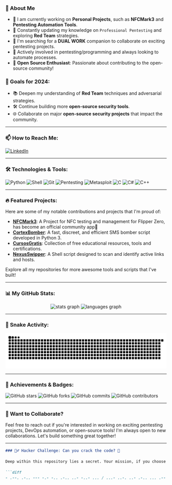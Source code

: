 ### 🚀 About Me

- 🔭 I am currently working on **Personal Projects**, such as **NFCMark3** and **Pentesting Automation Tools**.
- 🌱 Constantly updating my knowledge on `Professional Pentesting` and exploring **Red Team** strategies.
- 👯 I'm searching for a **DUAL WORK** companion to collaborate on exciting pentesting projects.
- 🤔 Actively involved in pentesting/programming and always looking to automate processes.
- 💬 **Open Source Enthusiast**: Passionate about contributing to the open-source community!

### 🎯 Goals for 2024:
- 📚 Deepen my understanding of **Red Team** techniques and adversarial strategies.
- 🛠️ Continue building more **open-source security tools**.
- 🌐 Collaborate on major **open-source security projects** that impact the community.

---

### 📫 How to Reach Me:
[![LinkedIn](https://img.shields.io/badge/LinkedIn-blue?style=for-the-badge&logo=linkedin)](https://www.linkedin.com/in/gabrielhrqr/)

---

### 🛠️ Technologies & Tools:
  
![Python](https://img.shields.io/badge/Python-3776AB?style=for-the-badge&logo=python&logoColor=white)
![Shell](https://img.shields.io/badge/Shell_Script-FFD500?style=for-the-badge&logo=gnu-bash&logoColor=black)
![Git](https://img.shields.io/badge/Git-F05032?style=for-the-badge&logo=git&logoColor=white)
![Pentesting](https://img.shields.io/badge/Kali_Linux-%23ADFF2F.svg?style=for-the-badge&logo=kali-linux&logoColor=black)
![Metasploit](https://img.shields.io/badge/Metasploit-%23FF4500.svg?style=for-the-badge&logo=metasploit&logoColor=white)
![C](https://img.shields.io/badge/C-%2300599C.svg?style=for-the-badge&logo=c&logoColor=white)
![C#](https://img.shields.io/badge/C%23-%23239120.svg?style=for-the-badge&logo=c-sharp&logoColor=white)
![C++](https://img.shields.io/badge/C%2B%2B-%2300599C.svg?style=for-the-badge&logo=c%2B%2B&logoColor=white)


---

### 🔥 Featured Projects:

Here are some of my notable contributions and projects that I'm proud of:

- **[NFCMark3](https://github.com/xoryus/NFCMark3)**: A Project for NFC testing and management for Flipper Zero, has become an official community app🥇
- **[CortexBomber](https://github.com/xoryus/CortexBomber)**: A fast, discreet, and efficient SMS bomber script developed in Python 3.
- **[CursosGratis](https://github.com/xoryus/CursosGratis)**: Collection of free educational resources, tools and certifications.
- **[NexusSwipper](https://github.com/xoryus/NexusSwipper)**: A Shell script designed to scan and identify active links and hosts.

Explore all my repositories for more awesome tools and scripts that I've built!

---

### 📊 My GitHub Stats:

<div align="center">
  <img src="https://github-readme-stats.vercel.app/api?username=xoryus&hide_title=false&hide_rank=false&show_icons=true&include_all_commits=true&count_private=true&disable_animations=false&theme=dracula&locale=en&hide_border=false&order=1" height="150" alt="stats graph"  />
  <img src="https://github-readme-stats.vercel.app/api/top-langs?username=xoryus&locale=en&hide_title=false&layout=compact&card_width=320&langs_count=5&theme=dracula&hide_border=false&order=2" height="150" alt="languages graph"  />
</div>

---

### 🐍 Snake Activity:

![Snake dark animation](https://github.com/xOryus/xOryus/blob/output/github-contribution-grid-snake-dark.svg?palette=github-dark)


---

### 🏅 Achievements & Badges:

![GitHub stars](https://img.shields.io/github/stars/xOryus?color=FFD700&style=for-the-badge)
![GitHub forks](https://img.shields.io/github/forks/xOryus/xOryus?color=blue&style=for-the-badge)
![GitHub commits](https://img.shields.io/github/commit-activity/y/xOryus/xOryus?color=brightgreen&style=for-the-badge)
![GitHub contributors](https://img.shields.io/github/contributors/xOryus/xOryus?color=green&style=for-the-badge)


---

### 🌟 Want to Collaborate?
Feel free to reach out if you're interested in working on exciting pentesting projects, DevOps automation, or open-source tools! I'm always open to new collaborations. Let's build something great together!

---

```md
### 🕵️‍♂️ Hacker Challenge: Can you crack the code? 🔐

Deep within this repository lies a secret. Your mission, if you choose to accept it, is to decode the following message and prove yourself worthy.

```diff
- .--. .-.. --- -.- -.. .-.. ..- -..- ... / ...- ..-. ..- .-.. ... .-- .... --.

